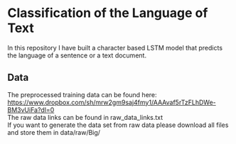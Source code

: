 # Classification of the Language of Text

In this repository I have built a character based LSTM model that predicts the language of a sentence or a text document.


## Data
The preprocessed training data can be found here: <br/>
https://www.dropbox.com/sh/mrw2gm9saj4fmy1/AAAvaf5rTzFLhDWe-BM3vUiFa?dl=0 <br/>
The raw data links can be found in raw_data_links.txt <br/>
If you want to generate the data set from raw data please download all files and store them in data/raw/Big/ <br/>
